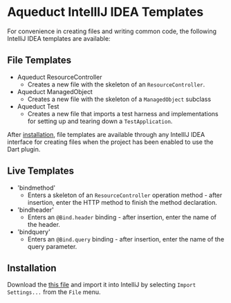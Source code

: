 # Aqueduct IntellIJ IDEA Templates

For convenience in creating files and writing common code, the following IntelliJ IDEA templates are available:

## File Templates

- Aqueduct ResourceController
    - Creates a new file with the skeleton of an `ResourceController`.
- Aqueduct ManagedObject
    - Creates a new file with the skeleton of a `ManagedObject` subclass
- Aqueduct Test
    - Creates a new file that imports a test harness and implementations for setting up and tearing down a `TestApplication`.

After [installation](#installation), file templates are available through any IntellIJ IDEA interface for creating files when the project has been enabled to use the Dart plugin.

## Live Templates

- 'bindmethod'
    - Enters a skeleton of an `ResourceController` operation method - after insertion, enter the HTTP method to finish the method declaration.
- 'bindheader'  
    - Enters an `@Bind.header` binding - after insertion, enter the name of the header.
- 'bindquery'
    - Enters an `@Bind.query` binding - after insertion, enter the name of the query parameter.

## Installation

Download the [this file](https://s3.amazonaws.com/aqueduct-intellij/aqueduct.jar) and import it into IntelliJ by selecting `Import Settings...` from the `File` menu.
